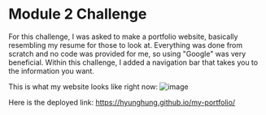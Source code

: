 # **Module 2 Challenge**

For this challenge, I was asked to make a portfolio website, basically resembling my resume for those to look at. 
Everything was done from scratch and no code was provided for me, so using "Google" was very beneficial. 
Within this challenge, I added a navigation bar that takes you to the information you want. 

This is what my website looks like right now:
![image](https://github.com/hyunghung/my-portfolio/assets/97567582/f655a60e-b58f-4184-8a5c-398e2fcd3ddd)

Here is the deployed link: 
https://hyunghung.github.io/my-portfolio/ 
